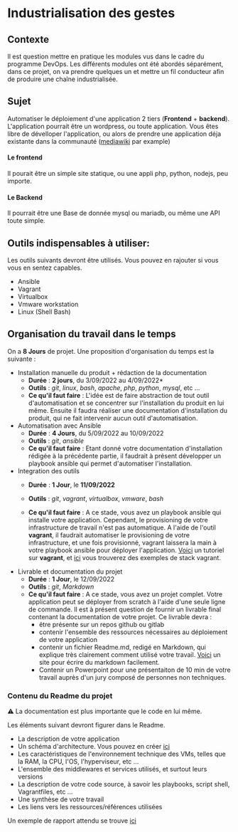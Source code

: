 # Industrialisation des gestes


## Contexte 
Il est question mettre en pratique les modules vus dans le cadre du programme DevOps. Les différents modules ont été abordés séparément, dans ce projet, on va prendre quelques un et mettre un fil conducteur afin de produire une chaîne industrialisée.
## Sujet 
 Automatiser le déploiement d'une application 2 tiers (**Frontend** + **backend**). L'application pourrait être un wordpress, ou toute application. Vous êtes libre de dévelloper l'application, ou alors de prendre une application déja existante dans la communauté ([mediawiki](https://www.mediawiki.org/wiki/Manual:Installing_MediaWiki) par example)
#### Le frontend
 Il pourait être un simple site statique, ou une appli php, python, nodejs, peu importe.

#### Le Backend 
Il pourrait être une Base de donnée mysql ou mariadb, ou même une API toute simple.



## Outils indispensables à utiliser: 
Les outils suivants devront être utilisés. Vous pouvez en rajouter si vous vous en sentez capables.
- Ansible
- Vagrant
- Virtualbox
- Vmware workstation
- Linux (Shell Bash)

## Organisation du travail dans le temps
On a **8 Jours** de projet. Une proposition d'organisation du temps est la suivante : 

* Installation manuelle du produit + rédaction de la documentation
  * **Durée** : **2 jours**, du 3/09/2022 au 4/09/2022*
  *  **Outils** : *git*, *linux*, *bash*, *apache*, *php*, *python*, *mysql*, etc ...
  * **Ce qu'il faut faire** : L'idée est de faire abstraction de tout outil d'automatisation et se concentrer sur l'installation du produit en lui même. Ensuite il faudra réaliser une documentation d'installation du produit, qui ne fait intervenir aucun outil d'automatisation.
* Automatisation avec Ansible
  *  **Durée** : **4 Jours**, du 5/09/2022 au 10/09/2022
  *  **Outils** : *git*, *ansible*
  * **Ce qu'il faut faire** : Etant donné votre documentation d'installation rédigée à la précédente partie, il faudrait à présent développer un playbook ansible qui permet d'automatiser l'installation. 
* Integration des outils
  *  **Durée** : **1 Jour**, le **11/09/2022**
  *  **Outils** : *git*, *vagrant*, *virtualbox*, *vmware*, *bash*

  * **Ce qu'il faut faire** : A ce stade, vous avez un playbook ansible qui installe votre application. Cependant, le provisioning de votre infrastructure de travail n'est pas automatique. A l'aide de l'outil **vagrant**, il faudrait automatiser le provisioning de votre infrastructure, et une fois provisionné, vagrant laissera la main à votre playbook ansible pour déployer l'application. [Voici](https://www.youtube.com/watch?v=z4209uoIbmk&t=7376s&ab_channel=eazytraining) un tutoriel sur **vagrant**, et [ici](https://github.com/diranetafen/cursus-devops/tree/master/vagrant) vous trouverez des exemples de stack vagrant.
* Livrable et documentation du projet 
  *  **Durée** : **1 Jour**, le 12/09/2022
  *  **Outils** : *git*, *Markdown*
  * **Ce qu'il faut faire** : A ce stade, vous avez un projet complet. Votre application peut se déployer from scratch à l'aide d'une seule ligne de commande. Il est à présent question de fournir un livrable final contenant la documentation de votre projet. Ce livrable devra : 
    * être présente sur un repos github ou gitlab
    * contenir l'ensemble des ressources nécessaires au déploiement de votre application
    * contenir un fichier Readme.md, redigé en Markdown, qui explique très clairement comment utilisé votre travail. [Voici](https://stackedit.io/) un site pour écrire du markdown facilement.
    * Contenir un Powerpoint pour une présentaiton de 10 min de votre travail auprès d'un jury composé de personnes non techniques.
    
### Contenu du Readme du projet
:warning: La documentation est plus importante que le code en lui même.


Les éléments suivant devront figurer dans le Readme.

- La description de votre application
- Un schéma d'architecture. Vous pouvez en créer [ici](https://draw.io/)
- Les caractéristiques de l'environnement technique des VMs, telles que la RAM, la CPU, l'OS, l'hyperviseur, etc ...
- L'ensemble des middlewares et services utilisés, et surtout leurs versions
- La description de votre code source, à savoir les playbooks, script shell, Vagrantfiles, etc ...
- Une synthèse de votre travail
- Les liens vers les ressources/références utilisées

Un exemple de rapport attendu se trouve [ici](https://eazytraining.fr/ansible-builder-pousser-et-deployer-des-conteneurs-docker/)


